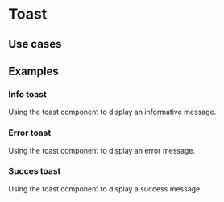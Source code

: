 # Toast

## Use cases

<BulletList
  :items="[
    {
      description: 'When you need to provide brief, non-intrusive feedback to the user (ex: successful action, such as saving a form or completing a task).',
      variant: 'good',
    },
    {
      description: 'When displaying long, detailed messages that require user reading time.',
      variant: 'bad',
    },
  ]"
/>

<!-- @include: ./toast-meta.md -->


## Examples

### Info toast
Using the toast component to display an informative message.

<ComponentPreview name="toast/info" />

### Error toast
Using the toast component to display an error message.

<ComponentPreview name="toast/error" />

### Succes toast
Using the toast component to display a success message.

<ComponentPreview name="toast/success" />